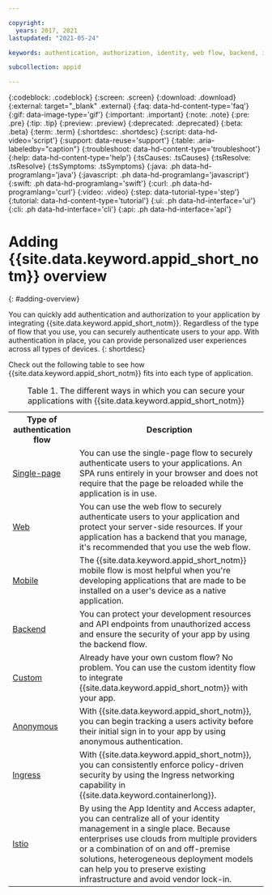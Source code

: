 ```yaml
---

copyright:
  years: 2017, 2021
lastupdated: "2021-05-24"

keywords: authentication, authorization, identity, web flow, backend, identity management, anonymous auth, custom flow, mobile, app to app, kubernetes, ingress, istio, app security,

subcollection: appid

---
```


{:codeblock: .codeblock}
{:screen: .screen}
{:download: .download}
{:external: target="_blank" .external}
{:faq: data-hd-content-type='faq'}
{:gif: data-image-type='gif'}
{:important: .important}
{:note: .note}
{:pre: .pre}
{:tip: .tip}
{:preview: .preview}
{:deprecated: .deprecated}
{:beta: .beta}
{:term: .term}
{:shortdesc: .shortdesc}
{:script: data-hd-video='script'}
{:support: data-reuse='support'}
{:table: .aria-labeledby="caption"}
{:troubleshoot: data-hd-content-type='troubleshoot'}
{:help: data-hd-content-type='help'}
{:tsCauses: .tsCauses}
{:tsResolve: .tsResolve}
{:tsSymptoms: .tsSymptoms}
{:java: .ph data-hd-programlang='java'}
{:javascript: .ph data-hd-programlang='javascript'}
{:swift: .ph data-hd-programlang='swift'}
{:curl: .ph data-hd-programlang='curl'}
{:video: .video}
{:step: data-tutorial-type='step'}
{:tutorial: data-hd-content-type='tutorial'}
{:ui: .ph data-hd-interface='ui'}
{:cli: .ph data-hd-interface='cli'}
{:api: .ph data-hd-interface='api'}


# Adding {{site.data.keyword.appid_short_notm}} overview
{: #adding-overview}


You can quickly add authentication and authorization to your application by integrating {{site.data.keyword.appid_short_notm}}. Regardless of the type of flow that you use, you can securely authenticate users to your app. With authentication in place, you can provide personalized user experiences across all types of devices.
{: shortdesc}


Check out the following table to see how {{site.data.keyword.appid_short_notm}} fits into each type of application.

<table>
    <caption>Table 1. The different ways in which you can secure your applications with {{site.data.keyword.appid_short_notm}}</caption>
    <tr>
        <th>Type of authentication flow</th>
        <th>Description</th>
    </tr>
    <tr>
        <td><a href="/docs/appid?topic=appid-single-page" target="_blank">Single-page</a></td>
        <td>You can use the single-page flow to securely authenticate users to your applications. An SPA runs entirely in your browser and does not require that the page be reloaded while the application is in use.</td>
    </tr>
    <tr>
        <td><a href="/docs/appid?topic=appid-web-apps" target="_blank">Web </a></td>
        <td>You can use the web flow to securely authenticate users to your application and protect your server-side resources. If your application has a backend that you manage, it's recommended that you use the web flow.</td>
    </tr>
    <tr>
        <td><a href="/docs/appid?topic=appid-mobile-apps" target="_blank">Mobile </a></td>
        <td>The {{site.data.keyword.appid_short_notm}} mobile flow is most helpful when you're developing applications that are made to be installed on a user's device as a native application.</td>
    </tr>
    <tr>
        <td><a href="/docs/appid?topic=appid-backend" target="_blank">Backend </a></td>
        <td>You can protect your development resources and API endpoints from unauthorized access and ensure the security of your app by using the backend flow.</td>
    </tr>
    <tr>
        <td><a href="/docs/appid?topic=appid-custom-auth" target="_blank">Custom </a></td>
        <td>Already have your own custom flow? No problem. You can use the custom identity flow to integrate {{site.data.keyword.appid_short_notm}}  with your app.</td>
    </tr>
    <tr>
        <td><a href="/docs/appid?topic=appid-anonymous" target="_blank">Anonymous </a></td>
        <td>With {{site.data.keyword.appid_short_notm}}, you can begin tracking a users activity before their initial sign in to your app by using anonymous authentication.</td>
    </tr>
    <tr>
        <td><a href="/docs/appid?topic=appid-kube-auth" target="_blank">Ingress </a></td>
        <td>With {{site.data.keyword.appid_short_notm}}, you can consistently enforce policy-driven security by using the Ingress networking capability in {{site.data.keyword.containerlong}}.</td>
    </tr>
    <tr>
        <td><a href="/docs/appid?topic=appid-istio-adapter" target="_blank">Istio </a></td>
        <td>By using the App Identity and Access adapter, you can centralize all of your identity management in a single place. Because enterprises use clouds from multiple providers or a combination of on and off-premise solutions, heterogeneous deployment models can help you to preserve existing infrastructure and avoid vendor lock-in.</td>
    </tr>
</table>
